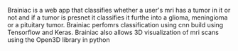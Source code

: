 Brainiac is a web app that classifies whether a user's mri has a tumor in it or not and if a tumor is presnet it classifies it furthe into a glioma, meningioma or a pituitary tumor.
Brainiac perfomrs classification using cnn build using Tensorflow and Keras.
Brainiac also allows 3D visualization of mri scans using the Open3D library in python
